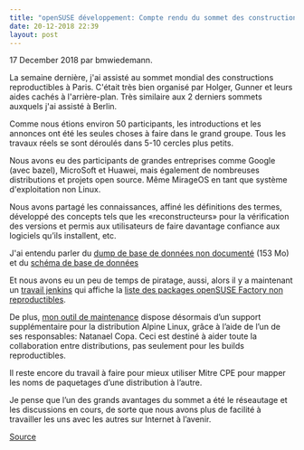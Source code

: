 ```yaml
---
title: "openSUSE développement: Compte rendu du sommet des constructions reproductibles 2018"
date: 20-12-2018 22:39 
layout: post
---
```

17 December 2018 par bmwiedemann.

La semaine dernière, j'ai assisté au sommet mondial des constructions reproductibles à Paris.
C'était très bien organisé par Holger, Gunner et leurs aides cachés à l'arrière-plan. Très similaire aux 2 derniers sommets auxquels j'ai assisté à Berlin.

Comme nous étions environ 50 participants, les introductions et les annonces ont été les seules choses à faire dans le grand groupe. Tous les travaux réels se sont déroulés dans 5-10 cercles plus petits.

Nous avons eu des participants de grandes entreprises comme Google (avec bazel), MicroSoft et Huawei, mais également de nombreuses distributions et projets open source. Même MirageOS en tant que système d'exploitation non Linux.

Nous avons partagé les connaissances, affiné les définitions des termes, développé des concepts tels que les «reconstructeurs» pour la vérification des versions et permis aux utilisateurs de faire davantage confiance aux logiciels qu’ils installent, etc.

J'ai entendu parler du [dump de base de données non documenté](https://tests.reproducible-builds.org/reproducible.sql.xz) (153 Mo) et du [schéma de base de données](https://tests.reproducible-builds.org/reproducibledb.html)

Et nous avons eu un peu de temps de piratage, aussi, alors il y a maintenant
un [travail jenkins](https://jenkins.debian.net/job/reproducible_opensuse_import_json/) qui affiche la [liste des packages openSUSE Factory non reproductibles](https://tests.reproducible-builds.org/opensuse/factory/x86_64/index_FTBR.html).

De plus, [mon outil de maintenance](https://maintainer.zq1.de/?pkg=bash) dispose désormais d’un support supplémentaire pour la distribution Alpine Linux, grâce à l’aide de l’un de ses responsables: Natanael Copa.
Ceci est destiné à aider toute la collaboration entre distributions, pas seulement pour les builds reproductibles.

Il reste encore du travail à faire pour mieux utiliser Mitre CPE pour mapper les noms de paquetages d’une distribution à l’autre.

Je pense que l’un des grands avantages du sommet a été le réseautage et les discussions en cours, de sorte que nous avons plus de facilité à travailler les uns avec les autres sur Internet à l’avenir.

[Source](https://lizards.opensuse.org/2018/12/17/report-from-the-reproducible-builds-summit-2018/)
